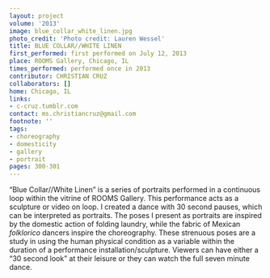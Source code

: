 ```yaml
---
layout: project
volume: '2013'
image: blue_collar_white_linen.jpg
photo_credit: 'Photo credit: Lauren Wessel'
title: BLUE COLLAR//WHITE LINEN
first_performed: first performed on July 12, 2013
place: ROOMS Gallery, Chicago, IL
times_performed: performed once in 2013
contributor: CHRISTIAN CRUZ
collaborators: []
home: Chicago, IL
links:
- c-cruz.tumblr.com
contact: ms.christiancruz@gmail.com
footnote: ''
tags:
- choreography
- domesticity
- gallery
- portrait
pages: 300-301
---
```


“Blue Collar//White Linen” is a series of portraits performed in a continuous loop within the vitrine of ROOMS Gallery. This performance acts as a sculpture or video on loop. I created a dance with 30 second pauses, which can be interpreted as portraits. The poses I present as portraits are inspired by the domestic action of folding laundry, while the fabric of Mexican _folklorico_ dancers inspire the choreography. These strenuous poses are a study in using the human physical condition as a variable within the duration of a performance installation/sculpture. Viewers can have either a “30 second look” at their leisure or they can watch the full seven minute dance.
